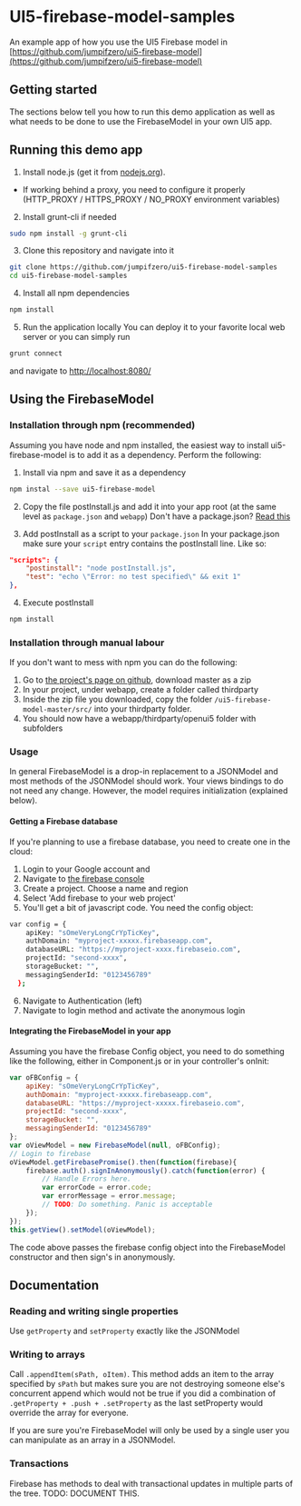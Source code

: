 # UI5-firebase-model-samples
An example app of how you use the UI5 Firebase model in [https://github.com/jumpifzero/ui5-firebase-model](https://github.com/jumpifzero/ui5-firebase-model)


## Getting started
The sections below tell you how to run this demo application as well as what needs to be done to use the FirebaseModel in your own UI5 app.

## Running this demo app
1. Install node.js (get it from [nodejs.org](http://nodejs.org/)).
 * If working behind a proxy, you need to configure it properly (HTTP_PROXY / HTTPS_PROXY / NO_PROXY environment variables)

2. Install grunt-cli if needed 
```sh
sudo npm install -g grunt-cli
```

3. Clone this repository and navigate into it
```sh
git clone https://github.com/jumpifzero/ui5-firebase-model-samples
cd ui5-firebase-model-samples
```

4. Install all npm dependencies
```sh
npm install
```

5. Run the application locally
You can deploy it to your favorite local web server or you can simply run
```sh
grunt connect
```
and navigate to [http://localhost:8080/](http://localhost:8080/)

## Using the FirebaseModel 

### Installation through npm (recommended)

Assuming you have node and npm installed, the easiest way to install ui5-firebase-model is to add it as a dependency. Perform the following:

1. Install via npm and save it as a dependency
```sh
npm instal --save ui5-firebase-model
```

2. Copy the file postInstall.js and add it into your app root (at the same level as `package.json` and `webapp`)
Don't have a package.json? [Read this](https://github.com/jumpifzero/ui5-firebase-model)

3. Add postInstall as a script to your `package.json`
In your package.json make sure your `script` entry contains the postInstall line. Like so:
``` json
"scripts": {
    "postinstall": "node postInstall.js",
    "test": "echo \"Error: no test specified\" && exit 1"
},
```

4. Execute postInstall
```sh
npm install
```

### Installation through manual labour

If you don't want to mess with npm you can do the following:
 1. Go to [the project's page on github](https://github.com/jumpifzero/ui5-firebase-model), download master as a zip 
 2. In your project, under webapp, create a folder called thirdparty
 3. Inside the zip file you downloaded, copy the folder `/ui5-firebase-model-master/src/` into your thirdparty folder.
 4. You should now have a webapp/thirdparty/openui5 folder with subfolders

### Usage
In general FirebaseModel is a drop-in replacement to a JSONModel and most methods of the JSONModel should work. 
Your views bindings to do not need any change. However, the model requires initialization (explained below).

#### Getting a Firebase database

If you're planning to use a firebase database, you need to create one in the cloud:
1. Login to your Google account and
2. Navigate to [the firebase console](https://console.firebase.google.com/)
3. Create a project. Choose a name and region
4. Select 'Add firebase to your web project'
5. You'll get a bit of javascript code. You need the config object:

``` sh
var config = {
    apiKey: "sOmeVeryLongCrYpTicKey",
    authDomain: "myproject-xxxxx.firebaseapp.com",
    databaseURL: "https://myproject-xxxx.firebaseio.com",
    projectId: "second-xxxx",
    storageBucket: "",
    messagingSenderId: "0123456789"
  };
```
6. Navigate to Authentication (left)
7. Navigate to login method and activate the anonymous login


#### Integrating the FirebaseModel in your app

Assuming you have the firebase Config object, you need to do something like the following, either in Component.js 
or in your controller's onInit:

```javascript
var oFBConfig = {
    apiKey: "sOmeVeryLongCrYpTicKey",
    authDomain: "myproject-xxxxx.firebaseapp.com",
    databaseURL: "https://myproject-xxxxx.firebaseio.com",
    projectId: "second-xxxx",
    storageBucket: "",
    messagingSenderId: "0123456789"
};
var oViewModel = new FirebaseModel(null, oFBConfig);
// Login to firebase
oViewModel.getFirebasePromise().then(function(firebase){
    firebase.auth().signInAnonymously().catch(function(error) {
        // Handle Errors here.
        var errorCode = error.code;
        var errorMessage = error.message;
        // TODO: Do something. Panic is acceptable
    });
});
this.getView().setModel(oViewModel);
```
The code above passes the firebase config object into the FirebaseModel constructor and then
sign's in anonymously. 


## Documentation

### Reading and writing single properties
Use `getProperty` and `setProperty` exactly like the JSONModel

### Writing to arrays
Call `.appendItem(sPath, oItem)`. This method adds an item to the array specified by `sPath` but makes
sure you are not destroying someone else's concurrent append which would not be true if you did a combination of 
`.getProperty + .push + .setProperty` as the last setProperty would override the array for everyone.

If you are sure you're FirebaseModel will only be used by a single user you can manipulate as an array in a JSONModel.

### Transactions

Firebase has methods to deal with transactional updates in multiple parts of the tree. TODO: DOCUMENT THIS.
